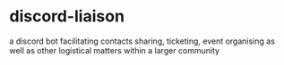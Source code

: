 # discord-liaison
a discord bot facilitating contacts sharing, ticketing, event organising as well as other logistical matters within a larger community
